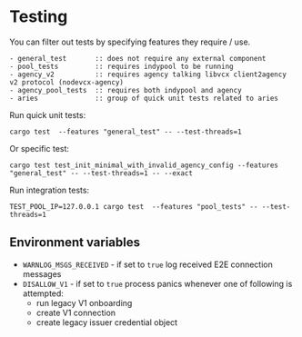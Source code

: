 # Testing
You can filter out tests by specifying features they require / use.
```
- general_test       :: does not require any external component
- pool_tests         :: requires indypool to be running
- agency_v2          :: requires agency talking libvcx client2agency v2 protocol (nodevcx-agency)
- agency_pool_tests  :: requires both indypool and agency 
- aries              :: group of quick unit tests related to aries
```

Run quick unit tests:
```
cargo test  --features "general_test" -- --test-threads=1
```
Or specific test:
```
cargo test test_init_minimal_with_invalid_agency_config --features "general_test" -- --test-threads=1 -- --exact
```

Run integration tests:
```
TEST_POOL_IP=127.0.0.1 cargo test  --features "pool_tests" -- --test-threads=1
```

## Environment variables

- `WARNLOG_MSGS_RECEIVED` - if set to `true` log received E2E connection messages
- `DISALLOW_V1` - if set to `true` process panics whenever one of following is attempted:
  - run legacy V1 onboarding
  - create V1 connection  
  - create legacy issuer credential object